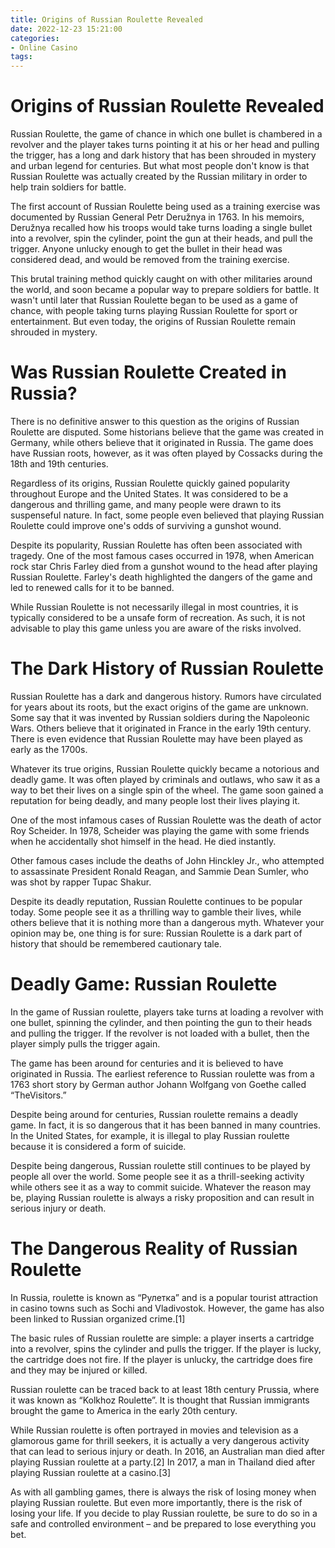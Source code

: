 ```yaml
---
title: Origins of Russian Roulette Revealed
date: 2022-12-23 15:21:00
categories:
- Online Casino
tags:
---
```



#  Origins of Russian Roulette Revealed

Russian Roulette, the game of chance in which one bullet is chambered in a revolver and the player takes turns pointing it at his or her head and pulling the trigger, has a long and dark history that has been shrouded in mystery and urban legend for centuries. But what most people don't know is that Russian Roulette was actually created by the Russian military in order to help train soldiers for battle.

The first account of Russian Roulette being used as a training exercise was documented by Russian General Petr Deružnya in 1763. In his memoirs, Deružnya recalled how his troops would take turns loading a single bullet into a revolver, spin the cylinder, point the gun at their heads, and pull the trigger. Anyone unlucky enough to get the bullet in their head was considered dead, and would be removed from the training exercise. 

This brutal training method quickly caught on with other militaries around the world, and soon became a popular way to prepare soldiers for battle. It wasn't until later that Russian Roulette began to be used as a game of chance, with people taking turns playing Russian Roulette for sport or entertainment. But even today, the origins of Russian Roulette remain shrouded in mystery.

#  Was Russian Roulette Created in Russia?

There is no definitive answer to this question as the origins of Russian Roulette are disputed. Some historians believe that the game was created in Germany, while others believe that it originated in Russia. The game does have Russian roots, however, as it was often played by Cossacks during the 18th and 19th centuries.

Regardless of its origins, Russian Roulette quickly gained popularity throughout Europe and the United States. It was considered to be a dangerous and thrilling game, and many people were drawn to its suspenseful nature. In fact, some people even believed that playing Russian Roulette could improve one's odds of surviving a gunshot wound.

Despite its popularity, Russian Roulette has often been associated with tragedy. One of the most famous cases occurred in 1978, when American rock star Chris Farley died from a gunshot wound to the head after playing Russian Roulette. Farley's death highlighted the dangers of the game and led to renewed calls for it to be banned.

While Russian Roulette is not necessarily illegal in most countries, it is typically considered to be a unsafe form of recreation. As such, it is not advisable to play this game unless you are aware of the risks involved.

#  The Dark History of Russian Roulette

Russian Roulette has a dark and dangerous history. Rumors have circulated for years about its roots, but the exact origins of the game are unknown. Some say that it was invented by Russian soldiers during the Napoleonic Wars. Others believe that it originated in France in the early 19th century. There is even evidence that Russian Roulette may have been played as early as the 1700s.

Whatever its true origins, Russian Roulette quickly became a notorious and deadly game. It was often played by criminals and outlaws, who saw it as a way to bet their lives on a single spin of the wheel. The game soon gained a reputation for being deadly, and many people lost their lives playing it.

One of the most infamous cases of Russian Roulette was the death of actor Roy Scheider. In 1978, Scheider was playing the game with some friends when he accidentally shot himself in the head. He died instantly.

Other famous cases include the deaths of John Hinckley Jr., who attempted to assassinate President Ronald Reagan, and Sammie Dean Sumler, who was shot by rapper Tupac Shakur.

Despite its deadly reputation, Russian Roulette continues to be popular today. Some people see it as a thrilling way to gamble their lives, while others believe that it is nothing more than a dangerous myth. Whatever your opinion may be, one thing is for sure: Russian Roulette is a dark part of history that should be remembered cautionary tale.

#  Deadly Game: Russian Roulette

In the game of Russian roulette, players take turns at loading a revolver with one bullet, spinning the cylinder, and then pointing the gun to their heads and pulling the trigger. If the revolver is not loaded with a bullet, then the player simply pulls the trigger again.

The game has been around for centuries and it is believed to have originated in Russia. The earliest reference to Russian roulette was from a 1763 short story by German author Johann Wolfgang von Goethe called “TheVisitors.”

Despite being around for centuries, Russian roulette remains a deadly game. In fact, it is so dangerous that it has been banned in many countries. In the United States, for example, it is illegal to play Russian roulette because it is considered a form of suicide.

Despite being dangerous, Russian roulette still continues to be played by people all over the world. Some people see it as a thrill-seeking activity while others see it as a way to commit suicide. Whatever the reason may be, playing Russian roulette is always a risky proposition and can result in serious injury or death.

#  The Dangerous Reality of Russian Roulette

In Russia, roulette is known as “Рулетка” and is a popular tourist attraction in casino towns such as Sochi and Vladivostok. However, the game has also been linked to Russian organized crime.[1]

The basic rules of Russian roulette are simple: a player inserts a cartridge into a revolver, spins the cylinder and pulls the trigger. If the player is lucky, the cartridge does not fire. If the player is unlucky, the cartridge does fire and they may be injured or killed.

Russian roulette can be traced back to at least 18th century Prussia, where it was known as “Kolkhoz Roulette”. It is thought that Russian immigrants brought the game to America in the early 20th century.

While Russian roulette is often portrayed in movies and television as a glamorous game for thrill seekers, it is actually a very dangerous activity that can lead to serious injury or death. In 2016, an Australian man died after playing Russian roulette at a party.[2] In 2017, a man in Thailand died after playing Russian roulette at a casino.[3]

As with all gambling games, there is always the risk of losing money when playing Russian roulette. But even more importantly, there is the risk of losing your life. If you decide to play Russian roulette, be sure to do so in a safe and controlled environment – and be prepared to lose everything you bet.